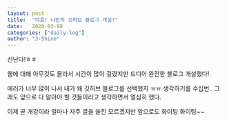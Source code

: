 ```yaml
---
layout: post
title:  "야호! 나만의 깃허브 블로그 개설!"
date:   2020-03-08
categories: ["daily-log"]
author: "J-Shine"
---
```


신난다!ㅎㅎ

웹에 대해 아무것도 몰라서 시간이 많이 걸렸지만 드디어 완전한 블로그 개설했다!

에러가 너무 많이 나서 내가 왜 깃허브 블로그를 선택했지 ㅠㅠ 생각하기를 수십번.. 그래도 앞으로 다 알아야 할 것들이라고 생각하면서 열심히 했다.

이제 곧 개강이라 얼마나 자주 글을 쓸진 모르겠지만 앞으로도 화이팅 화이팅~~
